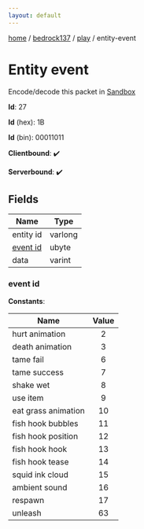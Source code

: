 ```yaml
---
layout: default
---
```


[home](/)  /  [bedrock137](/protocol/bedrock137)  /  [play](/protocol/bedrock137/play)  /  entity-event

# Entity event

Encode/decode this packet in [Sandbox](../../../sandbox/bedrock137#Play.EntityEvent)

**Id**: 27

**Id** (hex): 1B

**Id** (bin): 00011011

**Clientbound**: ✔️

**Serverbound**: ✔️

## Fields

Name | Type
---|---
entity id | varlong
[event id](#event-id) | ubyte
data | varint

### event id

**Constants**:

Name | Value
---|:---:
hurt animation | 2
death animation | 3
tame fail | 6
tame success | 7
shake wet | 8
use item | 9
eat grass animation | 10
fish hook bubbles | 11
fish hook position | 12
fish hook hook | 13
fish hook tease | 14
squid ink cloud | 15
ambient sound | 16
respawn | 17
unleash | 63
